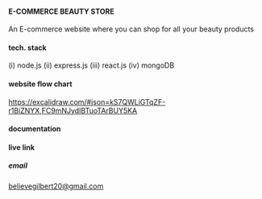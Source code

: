 #### E-COMMERCE BEAUTY STORE 
An E-commerce website where you can shop for all your beauty products
#### tech. stack
(i) node.js
(ii) express.js
(iii) react.js
(iv) mongoDB
#### website flow chart
https://excalidraw.com/#json=kS7QWLiGTqZF-r1BiZNYX,FC9mNJydIBTuoTArBUY5KA
#### documentation 
#### live link 
##### email
believegilbert20@gmail.com 
